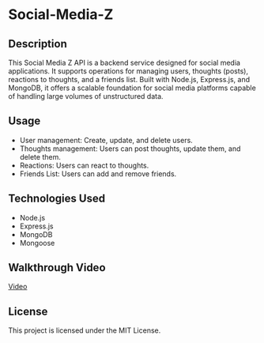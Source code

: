 # Social-Media-Z

## Description
This Social Media Z API is a backend service designed for social media applications. It supports operations for managing users, thoughts (posts), reactions to thoughts, and a friends list. Built with Node.js, Express.js, and MongoDB, it offers a scalable foundation for social media platforms capable of handling large volumes of unstructured data.

## Usage
- User management: Create, update, and delete users.
- Thoughts management: Users can post thoughts, update them, and delete them.
- Reactions: Users can react to thoughts.
- Friends List: Users can add and remove friends.

## Technologies Used
- Node.js
- Express.js
- MongoDB
- Mongoose

## Walkthrough Video 
[Video]()

## License 
This project is licensed under the MIT License.
